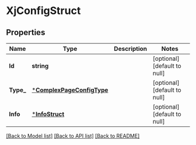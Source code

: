 # XjConfigStruct

## Properties
Name | Type | Description | Notes
------------ | ------------- | ------------- | -------------
**Id** | **string** |  | [optional] [default to null]
**Type_** | [***ComplexPageConfigType**](ComplexPageConfigType.md) |  | [optional] [default to null]
**Info** | [***InfoStruct**](info_struct.md) |  | [optional] [default to null]

[[Back to Model list]](../README.md#documentation-for-models) [[Back to API list]](../README.md#documentation-for-api-endpoints) [[Back to README]](../README.md)


